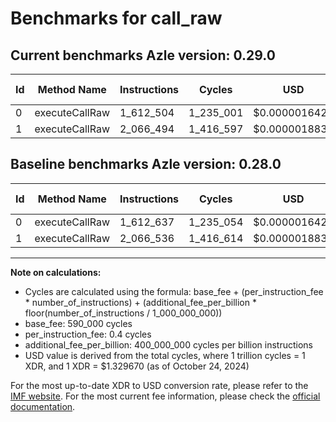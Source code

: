 # Benchmarks for call_raw

## Current benchmarks Azle version: 0.29.0

| Id  | Method Name    | Instructions | Cycles    | USD           | USD/Million Calls | Change                          |
| --- | -------------- | ------------ | --------- | ------------- | ----------------- | ------------------------------- |
| 0   | executeCallRaw | 1_612_504    | 1_235_001 | $0.0000016421 | $1.64             | <font color="green">-133</font> |
| 1   | executeCallRaw | 2_066_494    | 1_416_597 | $0.0000018836 | $1.88             | <font color="green">-42</font>  |

## Baseline benchmarks Azle version: 0.28.0

| Id  | Method Name    | Instructions | Cycles    | USD           | USD/Million Calls |
| --- | -------------- | ------------ | --------- | ------------- | ----------------- |
| 0   | executeCallRaw | 1_612_637    | 1_235_054 | $0.0000016422 | $1.64             |
| 1   | executeCallRaw | 2_066_536    | 1_416_614 | $0.0000018836 | $1.88             |

---

**Note on calculations:**

- Cycles are calculated using the formula: base_fee + (per_instruction_fee \* number_of_instructions) + (additional_fee_per_billion \* floor(number_of_instructions / 1_000_000_000))
- base_fee: 590_000 cycles
- per_instruction_fee: 0.4 cycles
- additional_fee_per_billion: 400_000_000 cycles per billion instructions
- USD value is derived from the total cycles, where 1 trillion cycles = 1 XDR, and 1 XDR = $1.329670 (as of October 24, 2024)

For the most up-to-date XDR to USD conversion rate, please refer to the [IMF website](https://www.imf.org/external/np/fin/data/rms_sdrv.aspx).
For the most current fee information, please check the [official documentation](https://internetcomputer.org/docs/current/developer-docs/gas-cost#execution).
